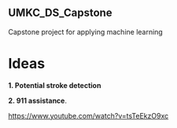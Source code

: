 ## UMKC_DS_Capstone ##
Capstone project for applying machine learning 

# Ideas
**1. Potential stroke detection**

**2. 911 assistance**. <br>


https://www.youtube.com/watch?v=tsTeEkzO9xc

